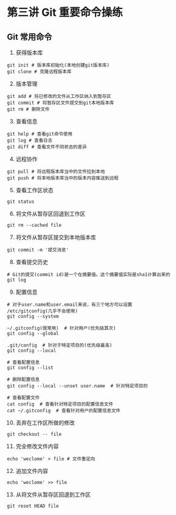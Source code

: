 # 第三讲 Git 重要命令操练
## Git 常用命令
1. 获得版本库
```
git init # 版本库初始化(本地创建git版本库)
git clone # 克隆远程版本库
```

2. 版本管理
```
git add # 将已修改的文件从工作区纳入到暂存区
git commit # 将暂存区文件提交到git本地版本库
git rm # 删除文件
```

3. 查看信息
```
git help # 查看git命令使用
git log # 查看日志
git diff # 查看文件不同状态的差异
```

4. 远程协作
```
git pull # 将远程版本库当中的文件拉到本地
git push # 将本地版本库当中的版本内容推送到远程
```

5. 查看工作区状态
```
git status 
```

6. 将文件从暂存区回退到工作区
```
git rm --cached file
```

7. 将文件从暂存区提交到本地版本库
```
git commit -m '提交消息'
```

8. 查看提交历史
```
# Git的提交(commit id)是一个在摘要值。这个摘要值实际是sha1计算出来的
git log
```

9. 配置信息
```
# 对于user.name和user.email来说，有三个地方可以设置
/etc/gitconfig(几乎不会使用)
git config --system

~/.gitconfig(很常用)  # 针对用户(优先级其次)
git config --global

.git/config  # 针对于特定项目的(优先级最高)
git config --local

# 查看配置信息
git config --list

# 删除配置信息
git config --local --unset user.name  # 针对特定项目的

# 查看配置文件
cat config  # 查看针对特定项目的配置信息文件
cat ~/.gitconfig  # 查看针对用户的配置信息文件
```

10. 丢弃在工作区所做的修改
```
git checkout -- file
```
11. 完全修改文件内容
```
echo 'weclome' > file # 文件重定向
```
12. 追加文件内容
```
echo 'weclome' >> file
```
13. 从将文件从暂存区回退到工作区
```
git reset HEAD file
```






